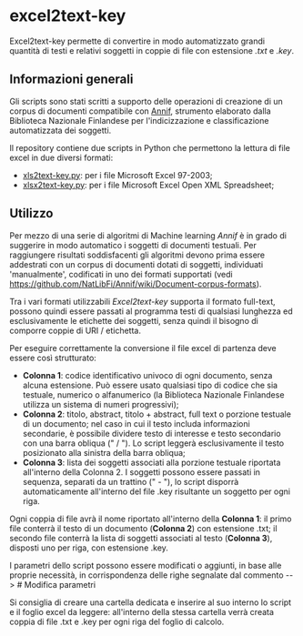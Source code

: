 # excel2text-key
Excel2text-key permette di convertire in modo automatizzato grandi quantità di testi e relativi soggetti in coppie di file con estensione *.txt* e *.key*. 

## Informazioni generali ##
Gli scripts sono stati scritti a supporto delle operazioni di creazione di un corpus di documenti compatibile con [Annif](https://github.com/NatLibFi/annif "Annif"),  strumento elaborato dalla Biblioteca Nazionale Finlandese per l'indicizzazione e classificazione automatizzata dei soggetti.

Il repository contiene due scripts in Python che permettono la lettura di file excel in due diversi formati:
* [xls2text-key.py](https://github.com/logo94/excel2text-key/blob/main/xls2text-key.py): per i file Microsoft Excel 97-2003;
* [xlsx2text-key.py](https://github.com/logo94/excel2text-key/blob/main/xlsx2text-key.py): per i file Microsoft Excel Open XML Spreadsheet;

## Utilizzo ##
Per mezzo di una serie di algoritmi di Machine learning *Annif* è in grado di suggerire in modo automatico i soggetti di documenti testuali. Per raggiungere risultati soddisfacenti gli algoritmi devono prima essere addestrati con un corpus di documenti dotati di soggetti, individuati 'manualmente', codificati in uno dei formati supportati (vedi <https://github.com/NatLibFi/Annif/wiki/Document-corpus-formats>). 

Tra i vari formati utilizzabili *Excel2text-key* supporta il formato full-text, possono quindi essere passati al programma testi di qualsiasi lunghezza ed esclusivamente le etichette dei soggetti, senza quindi il bisogno di comporre coppie di URI / etichetta. 

Per eseguire correttamente la conversione il file excel di partenza deve essere così strutturato:

* **Colonna 1**: codice identificativo univoco di ogni documento, senza alcuna estensione. Può essere usato qualsiasi tipo di codice che sia testuale, numerico o alfanumerico (la Biblioteca Nazionale Finlandese utilizza un sistema di numeri progressivi); 
* **Colonna 2**: titolo, abstract, titolo + abstract, full text o porzione testuale di un documento; nel caso in cui il testo includa informazioni secondarie, è possibile dividere testo di interesse e testo secondario con una barra obliqua (" / "). Lo script leggerà esclusivamente il testo posizionato alla sinistra della barra obliqua; 
* **Colonna 3**: lista dei soggetti associati alla porzione testuale riportata all'interno della Colonna 2. I soggetti possono essere passati in sequenza, separati da un trattino (" - "), lo script disporrà automaticamente all'interno del file .key risultante un soggetto per ogni riga.

Ogni coppia di file avrà il nome riportato all'interno della **Colonna 1**: il primo file conterrà il testo di un documento (**Colonna 2**) con estensione .txt; il secondo file conterrà la lista di soggetti associati al testo (**Colonna 3**), disposti uno per riga, con estensione .key. 

I parametri dello script possono essere modificati o aggiunti, in base alle proprie necessità, in corrispondenza delle righe segnalate dal commento --> # Modifica parametri
  
Si consiglia di creare una cartella dedicata e inserire al suo interno lo script e il foglio excel da leggere: all'interno della stessa cartella verrà creata coppia di file .txt e .key per ogni riga del foglio di calcolo.
